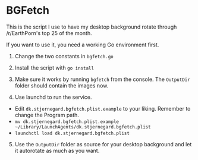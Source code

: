 # BGFetch

This is the script I use to have my desktop background rotate through
/r/EarthPorn's top 25 of the month.

If you want to use it, you need a working Go environment first.

1. Change the two constants in `bgfetch.go`

2. Install the script with `go install`

3. Make sure it works by running `bgfetch` from the console. The `OutputDir` folder should contain the images now.

4. Use launchd to run the service.
  * Edit `dk.stjernegard.bgfetch.plist.example` to your liking. Remember to change the Program path.
  * `mv dk.stjernegard.bgfetch.plist.example ~/Library/LaunchAgents/dk.stjernegard.bgfetch.plist`
  * `launchctl load dk.stjernegard.bgfetch.plist`

5. Use the `OutputDir` folder as source for your desktop background and let it autorotate as much as you want.
